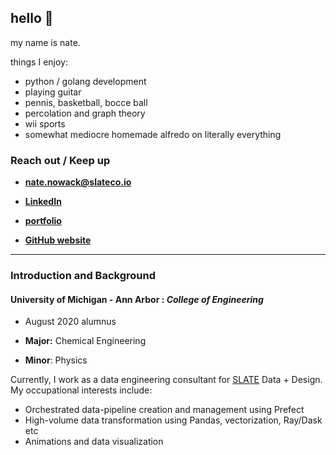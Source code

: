 ## hello 👋 
my name is nate. 

things I enjoy:
- python / golang development
- playing guitar
- pennis, basketball, bocce ball
- percolation and graph theory
- wii sports
- somewhat mediocre homemade alfredo on literally everything                      

### Reach out / Keep up
- **nate.nowack@slateco.io**

- [**LinkedIn**](https://www.linkedin.com/in/nathan-nowack-a6b59b143/)

- [**portfolio**](https://github.com/zzstoatzz/portfolio)

- [**GitHub website**](https://zzstoatzz.github.io/)

---

### Introduction and Background

#### University of Michigan - Ann Arbor :  *College of Engineering*


-  August 2020 alumnus

- **Major:** Chemical Engineering

- **Minor**: Physics

Currently, I work as a data engineering consultant for [SLATE](https://www.slateco.io) Data + Design. My occupational interests include:
- Orchestrated data-pipeline creation and management using Prefect
- High-volume data transformation using Pandas, vectorization, Ray/Dask etc
- Animations and data visualization

